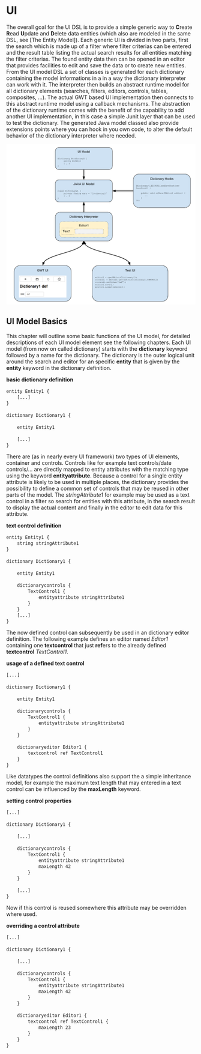 # UI

The overall goal for the UI DSL is to provide a simple generic way to **C**reate **R**ead **U**pdate and **D**elete data entities (which also are modeled in the same DSL, see [The Entity Model]).
Each generic UI is divided in two parts, first the search which is made up of a filter where filter criterias can be entered and the result table listing the actual search results for all entities matching the filter criterias. The found entity data then can be opened in an editor that provides facilities to edit and save the data or to create new entities.
From the UI model DSL a set of classes is generated for each dictionary containing the model informations in a in a way the dictionary interpreter can work with it. The interpreter then builds an abstract runtime model for all dictionary elements (searches, filters, editors, controls, tables, composites, …). The actual GWT based UI implementation then connects to this abstract runtime model using a callback mechanisms.
The abstraction of the dictionary runtime comes with the benefit of the capability to add another UI implementation, in this case a simple Junit layer that can be used to test the dictionary.
The generated Java model classed also provide extensions points where you can hook in you own code, to alter the default behavior of the dictionary interpreter where needed.

![ui_model1.png](ui_model1.png "UI Model Overview")

## UI Model Basics

This chapter will outline some basic functions of the UI model, for detailed descriptions of each UI  model element see the following chapters. Each UI model (from now on called dictionary) starts with the **dictionary** keyword followed by a name for the dictionary. The dictionary is the outer logical unit around the search and editor for an specific **entity** that is given by the **entity** keyword in the dictionary definition.

**basic dictionary definition**
```
entity Entity1 {
    [...]
}

dictionary Dictionary1 {

    entity Entity1

    [...]
}
```

There are (as in nearly every UI framework) two types of UI elements, container and controls. Controls like for example text controls/date controls/... are directly mapped to entity attributes with the matching type using the keyword **entityattribute**. Because a control for a single entity attribute is likely to be used in multiple places, the dictionary provides the possibility to define a common set of controls that may be reused in other parts of the model. The *stringAttribute1* for example may be used as a text control in a filter so search for entities with this attribute, in the search result to display the actual content and finally in the editor to edit data for this attribute.

**text control definition**
```
entity Entity1 {
    string stringAttribute1
}

dictionary Dictionary1 {

    entity Entity1

    dictionarycontrols {
        TextControl1 {
            entityattribute stringAttribute1
        }
    }
    [...]
}
```

The now defined control can subsequently be used in an dictionary editor definition. The following example defines an editor named *Editor1* containing one **textcontrol** that just **ref**ers  to the already defined **textcontrol** *TextControl1*.

**usage of a defined text control**
```
[...]

dictionary Dictionary1 {

    entity Entity1

    dictionarycontrols {
        TextControl1 {
            entityattribute stringAttribute1
        }
    }

    dictionaryeditor Editor1 {
        textcontrol ref TextControl1
    }
}
```

Like datatypes the control definitions also support the a simple inheritance model, for example the maximum text length that may entered in a text control can be influenced by the **maxLength** keyword.

**setting control properties**
```
[...]

dictionary Dictionary1 {

    [...]

    dictionarycontrols {
        TextControl1 {
            entityattribute stringAttribute1
            maxLength 42
        }
    }

    [...]
}
```

Now if this control is reused somewhere this attribute may be overridden where used.

**overriding a control attribute**
```
[...]

dictionary Dictionary1 {

    [...]

    dictionarycontrols {
        TextControl1 {
            entityattribute stringAttribute1
            maxLength 42
        }
    }

    dictionaryeditor Editor1 {
        textcontrol ref TextControl1 {
            maxLength 23
        }
    }
}
```



